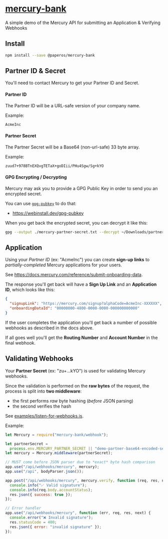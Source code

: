 # [mercury-bank](https://github.com/paperos-labs/mercury-bank.js)

A simple demo of the Mercury API for submitting an Application &amp; Verifying
Webhooks

## Install

```sh
npm install --save @paperos/mercury-bank
```

## Partner ID & Secret

You'll need to contact Mercury to get your Partner ID and Secret.

#### Partner ID

The Partner ID will be a URL-safe version of your company name.

Example:

```txt
AcmeInc
```

#### Partner Secret

The Partner Secret will be a Base64 (non-url-safe) 33 byte array.

Example:

```txt
zuud7+978BTnEXQvgTETaX+goDIii/PHu4Sgw/Sg+kYO
```

#### GPG Encrypting / Decrypting

Mercury may ask you to provide a GPG Public Key in order to send you an
encrypted secret.

You can use [`gpg-pubkey`](https://webinstall.dev/gpg-pubkey) to do that:

- https://webinstall.dev/gpg-pubkey

When you get back the encrypted secret, you can decrypt it like this:

```sh
gpg --output ./mercury-partner-secret.txt --decrypt ~/Downloads/partner-secret.enc
```

## Application

Using your _Partner ID_ (ex: "AcmeInc") you can create **sign-up links** to
_partially-completed_ Mercury applications for your users.

See <https://docs.mercury.com/reference/submit-onboarding-data>.

The response you'll get back will have a **Sign Up Link** and an **Application
ID**, which looks like this:

```json
{
  "signupLink": "https://mercury.com/signup?alphaCode=AcmeInc-XXXXXX",
  "onboardingDataId": "00000000-4800-0000-0000-000000000000"
}
```

If the user completes the application you'll get back a number of possible
webhooks as described in the docs above.

If all goes well you'll get the **Routing Number** and **Account Number** in the
final webhook.

## Validating Webhooks

Your **Partner Secret** (ex: "zu+...kYO") is used for validating Mercury
webhooks.

Since the validation is performed on the **raw bytes** of the request, the
process is split into **two middleware**:

- the first performs _raw_ byte hashing (_before_ JSON parsing)
- the second verifies the hash

See [examples/listen-for-webhooks.js](/examples/listen-for-webhooks.js).

Example:

```js
let Mercury = require("mercury-bank/webhook");

let partnerSecret =
  process.env.MERCURY_PARTNER_SECRET || "demo-partner-base64-encoded-secret";
let mercury = Mercury.middleware(partnerSecret);

// MUST come before JSON parser due to *exact* byte hash comparison
app.use("/api/webhooks/mercury", mercury);
app.use("/api", bodyParser.json());

app.post("/api/webhooks/mercury", mercury.verify, function (req, res, next) {
  console.info("✅ Valid signature");
  console.info(req.body.accountStatus);
  res.json({ success: true });
});

// Error handler
app.use("/api/webhooks/mercury", function (err, req, res, next) {
  console.error("❌ Invalid signature");
  res.statusCode = 400;
  res.json({ error: "invalid signature" });
});
```
